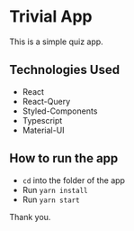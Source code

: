 # Trivial App

This is a simple quiz app.

## Technologies Used
- React
- React-Query
- Styled-Components
- Typescript
- Material-UI

## How to run the app
- `cd` into the folder of the app
- Run `yarn install`
- Run `yarn start`

Thank you.
